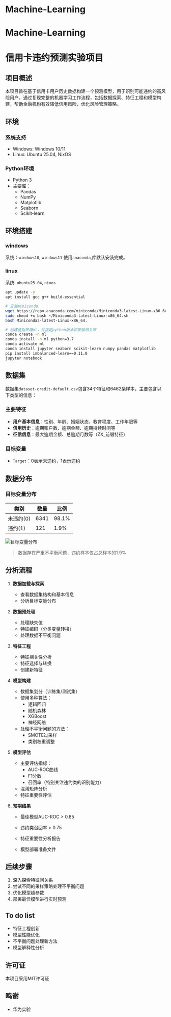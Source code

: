 # Machine-Learning
# Machine-Learning
# 信用卡违约预测实验项目

## 项目概述

本项目旨在基于信用卡用户历史数据构建一个预测模型，用于识别可能违约的高风险用户。通过复现完整的机器学习工作流程，包括数据探索、特征工程和模型构建，帮助金融机构有效降低信用风险，优化风险管理策略。

## 环境

### 系统支持

- Windows: Windows 10/11
- Linux: Ubuntu 25.04, NixOS

### Python环境

- Python 3
- 主要库：
  - Pandas
  - NumPy
  - Matplotlib
  - Seaborn
  - Scikit-learn

## 环境搭建

### windows

系统：`windows10`, `windows11`
使用`anaconda`,库默认安装完成。

### linux

系统: `ubuntu25.04`, `nixos`

```bash
apt update -y
apt install gcc g++ build-essential

# 安装miniconda
wget https://repo.anaconda.com/miniconda/Miniconda3-latest-Linux-x86_64.sh
sudo chmod +x bash ~/Miniconda3-latest-Linux-x86_64.sh
bash Miniconda3-latest-Linux-x86_64.

# 创建虚拟环境ml，并指定python版本和安装相关库
conda create -n ml
conda install -n ml python=3.7
conda activate ml
conda install jupyter seaborn scikit-learn numpy pandas matplotlib
pip install imbalanced-learn==0.11.0
jupyter notebook
```

## 数据集

数据集`dataset-credit-default.csv`包含34个特征和6462条样本，主要包含以下类型的信息：

### 主要特征

- **用户基本信息**：性别、年龄、婚姻状态、教育程度、工作年限等
- **信用历史**：逾期账户数、逾期金额、逾期持续时间等
- **征信信息**：最大逾期金额、总逾期月数等（ZX_前缀特征）

### 目标变量

- `Target`：0表示未违约，1表示违约

## 数据分布

### 目标变量分布

| 类别     | 数量   | 比例    |
| ------ | ---- | ----- |
| 未违约(0) | 6341 | 98.1% |
| 违约(1)  | 121  | 1.9%  |

![目标变量分布](distribution.png)

> 数据存在严重不平衡问题，违约样本仅占总样本的1.9%

## 分析流程

1. **数据加载与探索**
   
   - 查看数据集结构和基本信息
   - 分析目标变量分布

2. **数据预处理**
   
   - 处理缺失值
   - 特征编码（分类变量转换）
   - 处理数据不平衡问题

3. **特征工程**
   
   - 特征相关性分析
   - 特征选择与转换
   - 创建新特征

4. **模型构建**
   
   - 数据集划分（训练集/测试集）
   - 使用多种算法：
     - 逻辑回归
     - 随机森林
     - XGBoost
     - 神经网络
   - 处理不平衡问题的方法：
     - SMOTE过采样
     - 类别权重调整

5. **模型评估**
   
   - 主要评估指标：
     - AUC-ROC曲线
     - F1分数
     - 召回率（特别关注违约类的识别能力）
   - 混淆矩阵分析
   - 特征重要性评估

6. **预期结果**
   
   - 最佳模型AUC-ROC > 0.85
   
   - 违约类召回率 > 0.75
   
   - 特征重要性分析报告
   
   - 模型部署准备文件

## 后续步骤

1. 深入探索特征间关系
2. 尝试不同的采样策略处理不平衡问题
3. 优化模型超参数
4. 部署最佳模型进行实时预测

## To do list

- 特征工程创新
- 模型性能优化
- 不平衡问题处理新方法
- 模型解释性分析

## 许可证

本项目采用MIT许可证

## 鸣谢

- 华为实验
